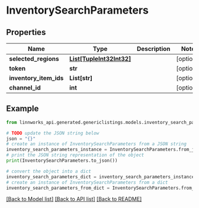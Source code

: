 # InventorySearchParameters


## Properties

Name | Type | Description | Notes
------------ | ------------- | ------------- | -------------
**selected_regions** | [**List[TupleInt32Int32]**](TupleInt32Int32.md) |  | [optional] 
**token** | **str** |  | [optional] 
**inventory_item_ids** | **List[str]** |  | [optional] 
**channel_id** | **int** |  | [optional] 

## Example

```python
from linnworks_api.generated.genericlistings.models.inventory_search_parameters import InventorySearchParameters

# TODO update the JSON string below
json = "{}"
# create an instance of InventorySearchParameters from a JSON string
inventory_search_parameters_instance = InventorySearchParameters.from_json(json)
# print the JSON string representation of the object
print(InventorySearchParameters.to_json())

# convert the object into a dict
inventory_search_parameters_dict = inventory_search_parameters_instance.to_dict()
# create an instance of InventorySearchParameters from a dict
inventory_search_parameters_from_dict = InventorySearchParameters.from_dict(inventory_search_parameters_dict)
```
[[Back to Model list]](../README.md#documentation-for-models) [[Back to API list]](../README.md#documentation-for-api-endpoints) [[Back to README]](../README.md)


